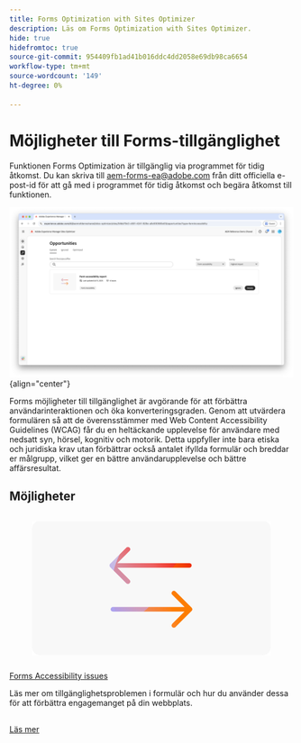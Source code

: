 ```yaml
---
title: Forms Optimization with Sites Optimizer
description: Läs om Forms Optimization with Sites Optimizer.
hide: true
hidefromtoc: true
source-git-commit: 954409fb1ad41b016ddc4dd2058e69db98ca6654
workflow-type: tm+mt
source-wordcount: '149'
ht-degree: 0%

---
```



# Möjligheter till Forms-tillgänglighet

<span class="preview"> Funktionen Forms Optimization är tillgänglig via programmet för tidig åtkomst. Du kan skriva till aem-forms-ea@adobe.com från ditt officiella e-post-id för att gå med i programmet för tidig åtkomst och begära åtkomst till funktionen. </span>

![Tillgänglighetsmöjligheter för Forms](./assets/form-accesibility/hero.png){align="center"}


Forms möjligheter till tillgänglighet är avgörande för att förbättra användarinteraktionen och öka konverteringsgraden. Genom att utvärdera formulären så att de överensstämmer med Web Content Accessibility Guidelines (WCAG) får du en heltäckande upplevelse för användare med nedsatt syn, hörsel, kognitiv och motorik. Detta uppfyller inte bara etiska och juridiska krav utan förbättrar också antalet ifyllda formulär och breddar er målgrupp, vilket ger en bättre användarupplevelse och bättre affärsresultat.

## Möjligheter

<!-- CARDS
 
* ../documentation/opportunities/low-views.md
  {title=Low views}
  {image=../assets/common/card-bag.png}
* ../documentation/opportunities/low-conversions.md
  {title=Low conversions}
  {image=../assets/common/card-bag.png}

--->
<!-- START CARDS HTML - DO NOT MODIFY BY HAND -->
<div class="columns">
    <div class="column is-half-tablet is-half-desktop is-one-third-widescreen" aria-label="Forms Accessibility issues">
        <div class="card" style="height: 100%; display: flex; flex-direction: column; height: 100%;">
            <div class="card-image">
                <figure class="image x-is-16by9">
                    <a href="../documentation/opportunities/forms-accessibility-issues.md" title="Forms tillgänglighetsproblem" target="_blank" rel="referrer">
                        <img class="is-bordered-r-small" src="../assets/common/card-arrows.png" alt="Forms tillgänglighetsproblem"
                             style="width: 100%; aspect-ratio: 16 / 9; object-fit: cover; overflow: hidden; display: block; margin: auto;">
                    </a>
                </figure>
            </div>
            <div class="card-content is-padded-small" style="display: flex; flex-direction: column; flex-grow: 1; justify-content: space-between;">
                <div class="top-card-content">
                    <p class="headline is-size-6 has-text-weight-bold">
                        <a href="../documentation/opportunities/forms-accessibility-issues.md" target="_blank" rel="referrer" title="Forms tillgänglighetsproblem">Forms Accessibility issues</a>
                    </p>
                    <p class="is-size-6">Läs mer om tillgänglighetsproblemen i formulär och hur du använder dessa för att förbättra engagemanget på din webbplats.</p>
                </div>
                <a href="../documentation/opportunities/forms-accessibility-issues.md" target="_blank" rel="referrer" class="spectrum-Button spectrum-Button--outline spectrum-Button--primary spectrum-Button--sizeM" style="align-self: flex-start; margin-top: 1rem;">
                    <span class="spectrum-Button-label has-no-wrap has-text-weight-bold">Läs mer</span>
                </a>
            </div>
        </div>
    </div>
</div>
<!-- END CARDS HTML - DO NOT MODIFY BY HAND -->
